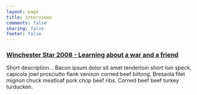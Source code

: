 ```yaml
---
layout: page
title: interviews
comments: false
sharing: false
footer: false
---
```


### [Winchester Star 2008 - Learning about a war and a friend](interviews/winchester-star-2008.html)
Short description... Bacon ipsum dolor sit amet tenderloin short loin speck, capicola jowl prosciutto flank venison corned beef biltong. Bresaola filet mignon chuck meatloaf pork chop beef ribs. Corned beef beef turkey turducken.
